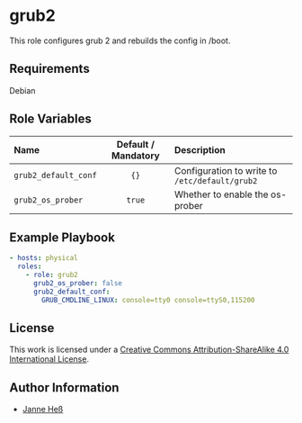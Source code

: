 # grub2

This role configures grub 2 and rebuilds the config in /boot.

## Requirements

Debian

## Role Variables

| Name                 | Default / Mandatory | Description                                    |
|:---------------------|:-------------------:|:-----------------------------------------------|
| `grub2_default_conf` | `{}`                | Configuration to write to `/etc/default/grub2` |
| `grub2_os_prober`    | `true`              | Whether to enable the os-prober                |

## Example Playbook

```yml
- hosts: physical
  roles:
    - role: grub2
      grub2_os_prober: false
      grub2_default_conf:
        GRUB_CMDLINE_LINUX: console=tty0 console=ttyS0,115200
```

## License

This work is licensed under a [Creative Commons Attribution-ShareAlike 4.0 International License](http://creativecommons.org/licenses/by-sa/4.0/).

## Author Information

- [Janne Heß](https://github.com/dasJ)
